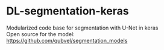 # DL-segmentation-keras

Modularized code base for segmentation with U-Net in keras<br>
Open source for the model: https://github.com/qubvel/segmentation_models
